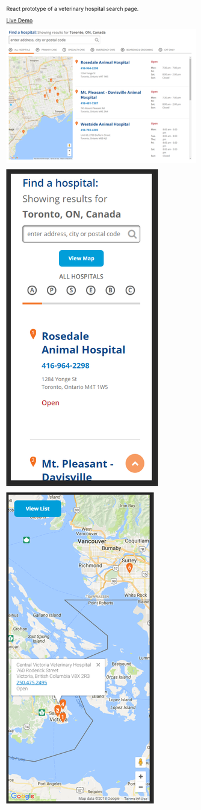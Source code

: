 React prototype of a veterinary hospital search page.

<a href="https://react-maps-prototype.subsonic.us/" target="_blank">Live Demo</a>

![Desktop Breakpoint](https://github.com/nkuebler000/react-maps-prototype/blob/master/desktop1.png)


![Mobile Breakpoint 1](https://github.com/nkuebler000/react-maps-prototype/blob/master/mobile1.png)


![Mobile Breakpoint 2](https://github.com/nkuebler000/react-maps-prototype/blob/master/mobile2.png)
